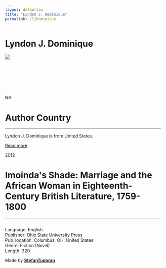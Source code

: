 ```yaml
---
layout: defaultau
title: "Lyndon J. Dominique"
permalink: /ljdominique
---
```

<!-- partial:index.partial.html -->
<div class="content">
    <h1>Lyndon J. Dominique</h1>
    <div class="quote">
        <div><img src="https://www.middlebury.edu/school-english/sites/www.middlebury.edu.school-english/files/styles/832x468/public/2019-12/LyndonDominique_150x150.jpg?fv=8mOCoeuj&itok=Dil18LOU.jpg" class="logo"></div>
    </div>
    <div class="timeline">
        <div style="padding-bottom:100px;"></div>
        <div class="block">
            <div class="date right"><p class="right"> NA </p></div>
            <div class="dot"></div>
            <div class="left first">
                <h1>Author Country</h1><hr>
            <p>Lyndon J. Dominique is from United States.</p>
                <a href="NA" target="_blank">Read more</a>
            </div>
        </div>
        <div class="block">
            <div class="date left"><p class="left">2012</p></div>
            <div class="dot"></div>
            <div class="right">
                <h1>Imoinda's Shade: Marriage and the African Woman in Eighteenth-Century British Literature, 1759-1800</h1><hr>
                <p><img src=""></p>
                <p>
                Language: English<br/>
                Publisher: Ohio State University Press<br/>
                Pub_location:  Columbus, OH, United States<br/>
                Genre: Fiction (Novel)<br/>
                Length: 320</p>
            </div>
        </div>
        <div id="footer">
        <p id="copyright">Made by&nbsp;<strong><a href="https://www.linkedin.com/in/nicolae-stefan-tudoran-b02291127/" target="_blank">StefanTudoran</a></strong></p>
    </div>
</div>
<!-- partial -->
  <script src='https://cdnjs.cloudflare.com/ajax/libs/jquery/3.1.1/jquery.min.js'></script><script  src="assets/js/authorscript.js"></script>